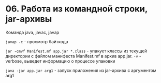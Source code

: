 # 06. Работа из командной строки, jar-архивы

Команда java, javac, javap

`javap -с` - просмотр байткода

`jar -cmvf Manifest.mf app.jar *.class` - упакует классы из текущей директории с файлом манифеста Manifest.mf в архив app.jar. `-v` - verbose, выведет информацию о процессе упаковки

`java -jar app.jar arg1` - запуск приложения из jar-архива с аргументом arg1

